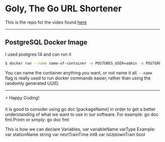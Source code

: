 # Goly, The Go URL Shortener

This is the repo for the video found [here](https://youtu.be/bTLQT7W12dQ)

---
## PostgreSQL Docker Image
I used postgres:14 and can run it
```bash
$ docker run --name name-of-container -e POSTGRES_USER=admin -e POSTGRES_PASSWORD=test -d postgres:14
```
You can name the container anything you want, or not name it all. `--name` flag is really used to run docker commands easier, rather than using the randomly generated UUID.

---
:zap: Happy Coding!

it is good to consider using go doc [packageName] in order to get a better understanding of what we want to use in our software.
For example:
go doc fmt.Prinln
or simply:
go doc fmt


This is how we can declare Variables, var variableName varType
Example:
  var stationName string
  var nextTrainTime int8
  var isUptownTrain bool

